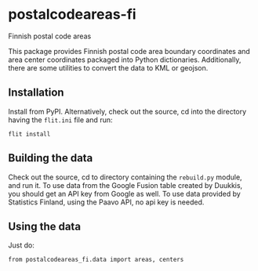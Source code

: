 # postalcodeareas-fi
Finnish postal code areas

This package provides Finnish postal code area boundary
coordinates and area center coordinates packaged into
Python dictionaries. Additionally, there are some
utilities to convert the data to KML or geojson.

## Installation

Install from PyPI. Alternatively, check out the source,
cd into the directory having the `flit.ini` file and run:

    flit install

## Building the data

Check out the source, cd to directory containing the
`rebuild.py` module, and run it. To use data from the
Google Fusion table created by Duukkis, you should
get an API key from Google as well. To use data provided
by Statistics Finland, using the Paavo API, no api key
is needed.

## Using the data

Just do:

    from postalcodeareas_fi.data import areas, centers
